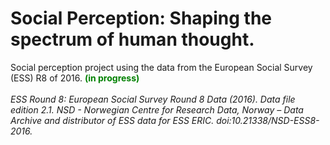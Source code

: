 # Social Perception: Shaping the spectrum of human thought.
Social perception project using the data from the European Social Survey (ESS) R8 of 2016. <span style='color: green'><b>(in progress)</b></span><br><br>
<i>ESS Round 8: European Social Survey Round 8 Data (2016). Data file edition 2.1. NSD - Norwegian Centre for Research Data, Norway – Data Archive and distributor of ESS data for ESS ERIC. doi:10.21338/NSD-ESS8-2016.</i>
